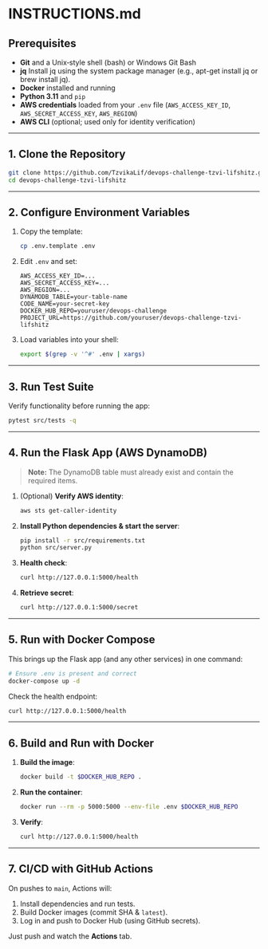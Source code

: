 # INSTRUCTIONS.md

## Prerequisites

* **Git** and a Unix‑style shell (bash) or Windows Git Bash
* **jq** Install jq using the system package manager (e.g., apt-get install jq or brew install jq).
* **Docker** installed and running
* **Python 3.11** and `pip`
* **AWS credentials** loaded from your `.env` file (`AWS_ACCESS_KEY_ID`, `AWS_SECRET_ACCESS_KEY`, `AWS_REGION`)
* **AWS CLI** (optional; used only for identity verification)

---

## 1. Clone the Repository

```bash
git clone https://github.com/TzvikaLif/devops-challenge-tzvi-lifshitz.git
cd devops-challenge-tzvi-lifshitz
```

---

## 2. Configure Environment Variables

1. Copy the template:

   ```bash
   cp .env.template .env
   ```
2. Edit `.env` and set:

   ```dotenv
   AWS_ACCESS_KEY_ID=...
   AWS_SECRET_ACCESS_KEY=...
   AWS_REGION=...
   DYNAMODB_TABLE=your-table-name
   CODE_NAME=your-secret-key
   DOCKER_HUB_REPO=youruser/devops-challenge
   PROJECT_URL=https://github.com/youruser/devops-challenge-tzvi-lifshitz
   ```
3. Load variables into your shell:

   ```bash
   export $(grep -v '^#' .env | xargs)
   ```

---

## 3. Run Test Suite

Verify functionality before running the app:

```bash
pytest src/tests -q
```

---

## 4. Run the Flask App (AWS DynamoDB)

> **Note:** The DynamoDB table must already exist and contain the required items.

1. (Optional) **Verify AWS identity**:

   ```bash
   aws sts get-caller-identity
   ```
2. **Install Python dependencies & start the server**:

   ```bash
   pip install -r src/requirements.txt
   python src/server.py
   ```
3. **Health check**:

   ```bash
   curl http://127.0.0.1:5000/health
   ```
4. **Retrieve secret**:

   ```bash
   curl http://127.0.0.1:5000/secret
   ```

---

## 5. Run with Docker Compose

This brings up the Flask app (and any other services) in one command:

```bash
# Ensure .env is present and correct
docker-compose up -d
```

Check the health endpoint:

```bash
curl http://127.0.0.1:5000/health
```

---

## 6. Build and Run with Docker

1. **Build the image**:

   ```bash
   docker build -t $DOCKER_HUB_REPO .
   ```
2. **Run the container**:

   ```bash
   docker run --rm -p 5000:5000 --env-file .env $DOCKER_HUB_REPO
   ```
3. **Verify**:

   ```bash
   curl http://127.0.0.1:5000/health
   ```

---

## 7. CI/CD with GitHub Actions

On pushes to `main`, Actions will:

1. Install dependencies and run tests.
2. Build Docker images (commit SHA & `latest`).
3. Log in and push to Docker Hub (using GitHub secrets).

Just push and watch the **Actions** tab.
